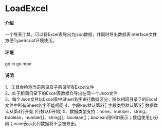 # LoadExcel

#### 介绍
一个导表工具，可以将Excel表导出为json数据，并同时导出数据表interface文件方便TypeScript环境使用。  


#### 环境
go in go mod

#### 说明
1、工具会检测当前目录及子目录所有Excel文件  
2、处于相同目录下的Excel表数据会导出在同一个Json文件  
3、每个Json文件以Excel表中Sheet名字进行数据区分，所以相同目录下的Excel文件中所有Sheet名字不能相同 
4、字段key默认第2行 字段类型默认第1行 数据默认从第4行开始 (行数从0开始) 
5、数据类型支持：none，number，string，boolean，number[]，string[]，boolean[]；boolean用0和1表示；数组使用(;)分隔；none表示此列数据将不会被导出。  
